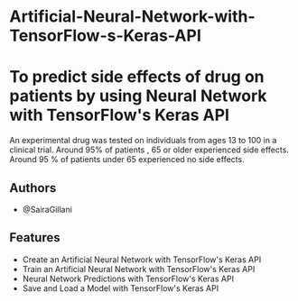 # Artificial-Neural-Network-with-TensorFlow-s-Keras-API

# To predict side effects of drug on patients by using Neural Network with TensorFlow's Keras API

An experimental drug was tested on individuals from ages 13 to 100 in a clinical trial. Around 95% of patients , 65 or older experienced side effects. Around 95 % of patients under 65 experienced no side effects.


## Authors

- @SairaGillani
  
## Features

- Create an Artificial Neural Network with TensorFlow's Keras API
- Train an Artificial Neural Network with TensorFlow's Keras API
- Neural Network Predictions with TensorFlow's Keras API
- Save and Load a Model with TensorFlow's Keras API


  


    
